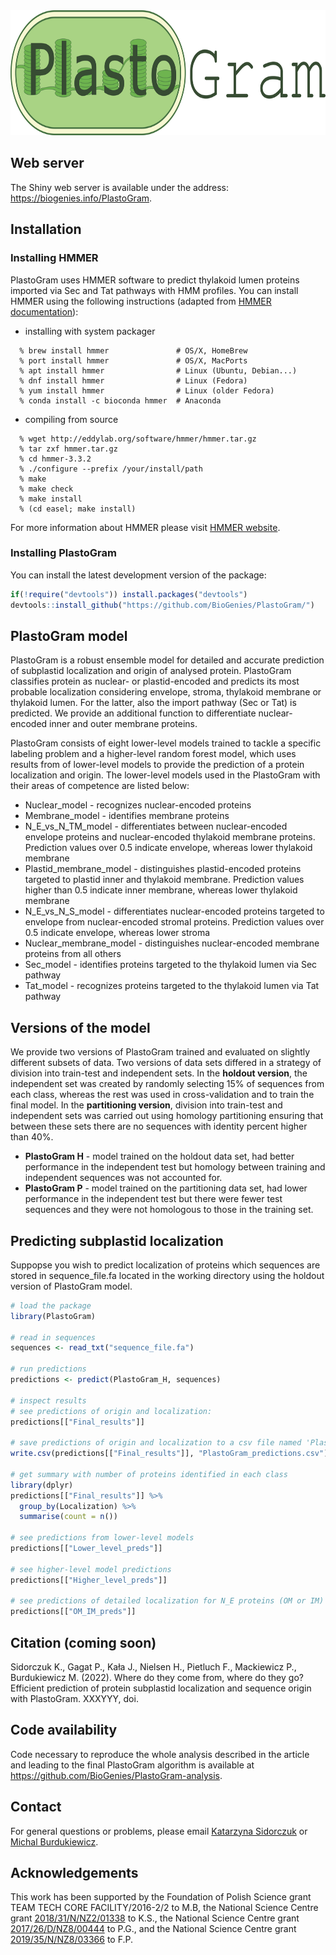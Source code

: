 
<!-- README.md is generated from README.Rmd. Please edit that file -->

<img src="./inst/PlastoGram/PlastoGram_logo.png" style="height: 200px;"/>

## Web server

The Shiny web server is available under the address:
<https://biogenies.info/PlastoGram>.

## Installation

### Installing HMMER

PlastoGram uses HMMER software to predict thylakoid lumen proteins
imported via Sec and Tat pathways with HMM profiles. You can install
HMMER using the following instructions (adapted from [HMMER
documentation](http://hmmer.org/documentation.html)):

-   installing with system packager

<!-- -->

      % brew install hmmer               # OS/X, HomeBrew
      % port install hmmer               # OS/X, MacPorts
      % apt install hmmer                # Linux (Ubuntu, Debian...)
      % dnf install hmmer                # Linux (Fedora)
      % yum install hmmer                # Linux (older Fedora)
      % conda install -c bioconda hmmer  # Anaconda

-   compiling from source

<!-- -->

      % wget http://eddylab.org/software/hmmer/hmmer.tar.gz 
      % tar zxf hmmer.tar.gz
      % cd hmmer-3.3.2
      % ./configure --prefix /your/install/path
      % make
      % make check
      % make install
      % (cd easel; make install)

For more information about HMMER please visit [HMMER
website](http://hmmer.org/).

### Installing PlastoGram

You can install the latest development version of the package:

``` r
if(!require("devtools")) install.packages("devtools")
devtools::install_github("https://github.com/BioGenies/PlastoGram/")
```

## PlastoGram model

PlastoGram is a robust ensemble model for detailed and accurate
prediction of subplastid localization and origin of analysed protein.
PlastoGram classifies protein as nuclear- or plastid-encoded and
predicts its most probable localization considering envelope, stroma,
thylakoid membrane or thylakoid lumen. For the latter, also the import
pathway (Sec or Tat) is predicted. We provide an additional function to
differentiate nuclear-encoded inner and outer membrane proteins.

PlastoGram consists of eight lower-level models trained to tackle a
specific labeling problem and a higher-level random forest model, which
uses results from of lower-level models to provide the prediction of a
protein localization and origin. The lower-level models used in the
PlastoGram with their areas of competence are listed below:

-   Nuclear_model - recognizes nuclear-encoded proteins
-   Membrane_model - identifies membrane proteins
-   N_E\_vs_N\_TM_model - differentiates between nuclear-encoded
    envelope proteins and nuclear-encoded thylakoid membrane proteins.
    Prediction values over 0.5 indicate envelope, whereas lower
    thylakoid membrane
-   Plastid_membrane_model - distinguishes plastid-encoded proteins
    targeted to plastid inner and thylakoid membrane. Prediction values
    higher than 0.5 indicate inner membrane, whereas lower thylakoid
    membrane
-   N_E\_vs_N\_S_model - differentiates nuclear-encoded proteins
    targeted to envelope from nuclear-encoded stromal proteins.
    Prediction values over 0.5 indicate envelope, whereas lower stroma
-   Nuclear_membrane_model - distinguishes nuclear-encoded membrane
    proteins from all others
-   Sec_model - identifies proteins targeted to the thylakoid lumen via
    Sec pathway
-   Tat_model - recognizes proteins targeted to the thylakoid lumen via
    Tat pathway

## Versions of the model

We provide two versions of PlastoGram trained and evaluated on slightly
different subsets of data. Two versions of data sets differed in a
strategy of division into train-test and independent sets. In the
**holdout version**, the independent set was created by randomly
selecting 15% of sequences from each class, whereas the rest was used in
cross-validation and to train the final model. In the **partitioning
version**, division into train-test and independent sets was carried out
using homology partitioning ensuring that between these sets there are
no sequences with identity percent higher than 40%.

-   **PlastoGram H** - model trained on the holdout data set, had better
    performance in the independent test but homology between training
    and independent sequences was not accounted for.
-   **PlastoGram P** - model trained on the partitioning data set, had
    lower performance in the independent test but there were fewer test
    sequences and they were not homologous to those in the training set.

## Predicting subplastid localization

Suppopse you wish to predict localization of proteins which sequences
are stored in sequence_file.fa located in the working directory using
the holdout version of PlastoGram model.

``` r
# load the package
library(PlastoGram)

# read in sequences
sequences <- read_txt("sequence_file.fa")

# run predictions
predictions <- predict(PlastoGram_H, sequences)

# inspect results
# see predictions of origin and localization:
predictions[["Final_results"]]

# save predictions of origin and localization to a csv file named 'PlastoGram_predictions.csv'
write.csv(predictions[["Final_results"]], "PlastoGram_predictions.csv")

# get summary with number of proteins identified in each class
library(dplyr)
predictions[["Final_results"]] %>% 
  group_by(Localization) %>% 
  summarise(count = n())

# see predictions from lower-level models
predictions[["Lower_level_preds"]]

# see higher-level model predictions
predictions[["Higher_level_preds"]]

# see predictions of detailed localization for N_E proteins (OM or IM)
predictions[["OM_IM_preds"]]
```

## Citation (coming soon)

Sidorczuk K., Gagat P., Kała J., Nielsen H., Pietluch F., Mackiewicz P.,
Burdukiewicz M. (2022). Where do they come from, where do they go?
Efficient prediction of protein subplastid localization and sequence
origin with PlastoGram. XXXYYY, doi.

## Code availability

Code necessary to reproduce the whole analysis described in the article
and leading to the final PlastoGram algorithm is available at
<https://github.com/BioGenies/PlastoGram-analysis>.

## Contact

For general questions or problems, please email [Katarzyna
Sidorczuk](mailto:sidorczuk.katarzyna17@gmail.com) or [Michal
Burdukiewicz](mailto:michalburdukiewicz@gmail.com).

## Acknowledgements

This work has been supported by the Foundation of Polish Science grant
TEAM TECH CORE FACILITY/2016-2/2 to M.B, the National Science Centre
grant
[2018/31/N/NZ2/01338](https://projekty.ncn.gov.pl/index.php?projekt_id=429890)
to K.S., the National Science Centre grant
[2017/26/D/NZ8/00444](https://projekty.ncn.gov.pl/index.php?projekt_id=384760)
to P.G., and the National Science Centre grant
[2019/35/N/NZ8/03366](https://projekty.ncn.gov.pl/index.php?projekt_id=463135)
to F.P.
